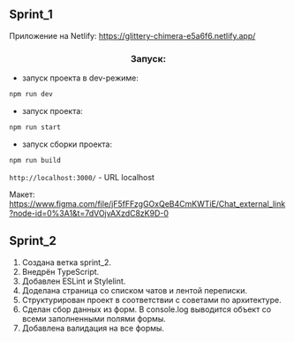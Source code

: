 ## Sprint_1

Приложение на Netlify: https://glittery-chimera-e5a6f6.netlify.app/


<h3 align="center">Запуск:</h3>

- запуск проекта в dev-режиме:

```bash
npm run dev
```

- запуск проекта:

```bash
npm run start
``` 

- запуск сборки проекта:

```bash
npm run build
```

`http://localhost:3000/` - URL localhost


Макет: https://www.figma.com/file/jF5fFFzgGOxQeB4CmKWTiE/Chat_external_link?node-id=0%3A1&t=7dVOjvAXzdC8zK9D-0


## Sprint_2



1. Создана ветка sprint_2.
2. Внедрён TypeScript.
3. Добавлен ESLint и Stylelint.
4. Доделана страница со списком чатов и лентой переписки.
5. Структурирован проект в соответствии с советами по архитектуре.
6. Сделан сбор данных из форм. В console.log выводится объект со всеми заполненными полями формы.
7. Добавлена валидация на все формы.
